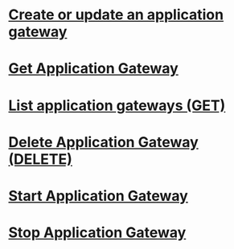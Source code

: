 # [Create or update an application gateway](create-or-update-an-application-gateway.md)
# [Get Application Gateway](get-application-gateway.md)
# [List application gateways (GET)](list-application-gateways.md)
# [Delete Application Gateway (DELETE)](delete-application-gateway.md)
# [Start Application Gateway](start-application-gateway.md)
# [Stop Application Gateway](stop-application-gateway.md)
